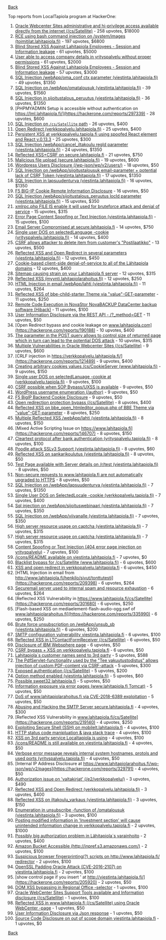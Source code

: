 [Back](../README.md)

Top reports from LocalTapiola program at HackerOne:

1. [Oracle Webcenter Sites administrative and hi-privilege access available directly from the internet (/cs/Satellite)](https://hackerone.com/reports/170532) - 258 upvotes, $18000
2. [RCE using bash command injection on /system/images (toimitilat.lahitapiola.fi)](https://hackerone.com/reports/303061) - 197 upvotes, $6800
3. [Blind Stored XSS Against Lahitapiola Employees - Session and Information leakage](https://hackerone.com/reports/135154) - 61 upvotes, $5000
4. [User able to access company details in yrityspalvelu without proper permissions](https://hackerone.com/reports/213418) - 61 upvotes, $2000
5. [Blind Stored XSS Against Lahitapiola Employees - Session and Information leakage](https://hackerone.com/reports/159498) - 57 upvotes, $3000
6. [SQL Injection /webApp/oma_conf ctx parameter (viestinta.lahitapiola.fi)](https://hackerone.com/reports/181803) - 49 upvotes, $1350
7. [SQL Injection on /webApp/omatalousuk (viestinta.lahitapiola.fi)](https://hackerone.com/reports/179751) - 39 upvotes, $1560
8. [SQL Injection in sijoitustalous_peruutus (viestinta.lahitapiola.fi)](https://hackerone.com/reports/190434) - 36 upvotes, $1350
9. [PHPMYADMIN Setup is accessible without authentication on https://lml.lahitapiola.fi/](https://hackerone.com/reports/297339) - 28 upvotes, $600
10. [SQL Injection on `/cs/Satellite` path](https://hackerone.com/reports/164739) - 26 upvotes, $400
11. [Open Redirect (verkkopalvelu.lahitapiola.fi)](https://hackerone.com/reports/179328) - 25 upvotes, $400
12. [Persistent XSS at verkkopalvelu.tapiola.fi using spoofed React element and React v.0.13.3](https://hackerone.com/reports/139004) - 25 upvotes, $300
13. [SQL Injection /webApp/cancel_iltakoulu regId parameter (viestinta.lahitapiola.fi)](https://hackerone.com/reports/200818) - 24 upvotes, $1350
14. [Reflected XSS+CSRF on secure.lahitapiola.fi](https://hackerone.com/reports/314518) - 21 upvotes, $750
15. [Malicious file upload (secure.lahitapiola.fi)](https://hackerone.com/reports/305237) - 19 upvotes, $600
16. [Wordpress Users Disclosure (/wp-json/wp/v2/users/)](https://hackerone.com/reports/356047) - 18 upvotes, $50
17. [SQL Injection on /webApp/sijoitustalousuk email-parameter + potential lack of CSRF Token (viestinta.lahitapiola.fi)](https://hackerone.com/reports/191601) - 17 upvotes, $1350
18. [SQL Injection in lapsuudenturva (viestinta.lahitapiola.fi)](https://hackerone.com/reports/191146) - 16 upvotes, $1350
19. [F5 BIG-IP Cookie Remote Information Disclosure](https://hackerone.com/reports/330716) - 16 upvotes, $50
20. [SQL Injection /webApp/sijoitustalous_peruutus locId parameter (viestinta.lahitapiola.fi)](https://hackerone.com/reports/181826) - 15 upvotes, $350
21. [xmlrpc.php FILE IS enable it will used for bruteforce attack and denial of service](https://hackerone.com/reports/325040) - 15 upvotes, $315
22. [Error Page Content Spoofing or Text Injection (viestinta.lahitapiola.fi)](https://hackerone.com/reports/181594) - 15 upvotes, $100
23. [Email Server Compromised at secure.lahitapiola.fi](https://hackerone.com/reports/177225) - 14 upvotes, $750
24. [Single user DOS on selectedLanguage -cookie (yrityspalvelu.lahitapiola.fi)](https://hackerone.com/reports/201723) - 14 upvotes, $400
25. [CSRF allows attacker to delete item from customer's "Postilaatikko"](https://hackerone.com/reports/123339) - 13 upvotes, $500
26. [Reflected XSS and Open Redirect in several parameters (viestinta.lahitapiola.fi)](https://hackerone.com/reports/191387) - 12 upvotes, $450
27. [Cookie-based client-side denial-of-service to all of the Lähitapiola domains](https://hackerone.com/reports/129001) - 12 upvotes, $400
28. [Sitemap causing strain on your Lahitapiola.fi server](https://hackerone.com/reports/318603) - 12 upvotes, $315
29. [Reflected XSS (myynti.lahitapiolarahoitus.fi)](https://hackerone.com/reports/324423) - 12 upvotes, $250
30. [HTML Injection in email /webApp/lahti (viestinta.lahitapiola.fi)](https://hackerone.com/reports/181810) - 11 upvotes, $264
31. [Reflected XSS of bbe-child-starter Theme via "value"-GET-parameter](https://hackerone.com/reports/335735) - 11 upvotes, $250
32. [Remote Code Execution in NovaStor NovaBACKUP DataCenter backup software (Hiback)](https://hackerone.com/reports/138824) - 11 upvotes, $100
33. [User Information Disclosure via the REST API - /?_method=GET](https://hackerone.com/reports/384782) - 11 upvotes, $50
34. [Open Redirect bypass and cookie leakage on www.lahitapiola.com](https://hackerone.com/reports/190188) - 10 upvotes, $400
35. [The parameter in the POST query allows to control size of returned page which in turn can lead to the potential DOS attack](https://hackerone.com/reports/300391) - 10 upvotes, $315
36. [Multiple Vulnerabilities in Oracle Webcenter Sites (/cs/Satellite)](https://hackerone.com/reports/199082) - 9 upvotes, $600
37. [CRLF injection in https://verkkopalvelu.lahitapiola.fi/](https://hackerone.com/reports/121489) - 9 upvotes, $400
38. [Creating arbitrary cookies values /cs/CookieServer (www.lahitapiola.fi)](https://hackerone.com/reports/192618) - 9 upvotes, $150
39. [Single user DOS on selectedLanuage -cookie at (verkkopalvelu.tapiola.fi)](https://hackerone.com/reports/212523) - 9 upvotes, $100
40. [CSRF possible when SOP Bypass/UXSS is available](https://hackerone.com/reports/207399) - 9 upvotes, $50
41. [WordPress username enumeration (/author)](https://hackerone.com/reports/335427) - 9 upvotes, $50
42. [F5 BigIP Backend Cookie Disclosure](https://hackerone.com/reports/384905) - 9 upvotes, $50
43. [Open redirection protection bypass (/cs/Satellite)](https://hackerone.com/reports/164895) - 8 upvotes, $400
44. [Reflected XSS on bbe_open_htmleditor_popup.php of BBE Theme via "value"-GET-parameter](https://hackerone.com/reports/324442) - 8 upvotes, $250
45. [Multiple Reflected XSS /webApp/lahti (viestinta.lahitapiola.fi)](https://hackerone.com/reports/181842) - 8 upvotes, $150
46. [Mixed Active Scripting Issue on https://www.lahitapiola.fi](https://hackerone.com/reports/146707) - 8 upvotes, $150
47. [Cleartext protocol after bank authentication (yrityspalvelu.tapiola.fi)](https://hackerone.com/reports/300104) - 8 upvotes, $100
48. [Poodle attack SSLv3 Support (viestinta.lahitapiola.fi)](https://hackerone.com/reports/181768) - 8 upvotes, $60
49. [Reflected XSS on sankarikoulutus (viestinta.lahitapiola.fi)](https://hackerone.com/reports/191095) - 8 upvotes, $50
50. [Test Page available with Server details on /r/test (viestinta.lahitapiola.fi)](https://hackerone.com/reports/201901) - 8 upvotes, $50
51. [Non-secure requests to www.lahitapiola.fi are not automatically upgraded to HTTPS](https://hackerone.com/reports/161485) - 8 upvotes, $50
52. [SQL Injection on /webApp/lapsuudenturva (viestinta.lahitapiola.fi)](https://hackerone.com/reports/200214) - 7 upvotes, $1350
53. [Single User DOS on SelectedLocale -cookie (verkkopalvelu.tapiola.fi)](https://hackerone.com/reports/212508) - 7 upvotes, $400
54. [Sql injection on /webApp/sijoituswebinaari (viestinta.lahitapiola.fi)](https://hackerone.com/reports/200212) - 7 upvotes, $350
55. [SQL Injection on /webApp/viivanalle (viestinta.lahitapiola.fi)](https://hackerone.com/reports/200210) - 7 upvotes, $350
56. [High server resource usage on captcha (viestinta.lahitapiola.fi)](https://hackerone.com/reports/204208) - 7 upvotes, $315
57. [High server resource usage on captcha (viestinta.lahitapiola.fi)](https://hackerone.com/reports/280748) - 7 upvotes, $315
58. [Content Spoofing or Text Injection (404 error page injection on yrityspalvelu)](https://hackerone.com/reports/134388) - 7 upvotes, $100
59. [/icons/README available on viestinta.lahitapiola.fi](https://hackerone.com/reports/188075) - 7 upvotes, $0
60. [Blacklist bypass for /cs/Satellite (www.lahitapiola.fi)](https://hackerone.com/reports/198718) - 6 upvotes, $600
61. [XSS and open redirect in verkkopalvelu.lahitapiola.fi](https://hackerone.com/reports/183796) - 6 upvotes, $450
62. [HTML Injection in email from http://www.lahitapiola.fi/henkilo/sivut/tonttutesti](https://hackerone.com/reports/209398) - 6 upvotes, $264
63. [Securemail server used to internal spam and resource exhaustion](https://hackerone.com/reports/311776) - 6 upvotes, $264
64. [Reflected XSS Vulnerability in https://www.lahitapiola.fi/cs/Satellite](https://hackerone.com/reports/301680) - 6 upvotes, $250
65. [Flash-based XSS on mediaelement-flash-audio-ogg.swf of www.lahitapiolarahoitus.fi](https://hackerone.com/reports/335990) - 6 upvotes, $250
66. [Brute force unsubscription on /webApp/unsub_sb (viestinta.lahitapiola.fi)](https://hackerone.com/reports/208237) - 6 upvotes, $200
67. [SMTP configuration vulnerability viestinta.lahitapiola.fi](https://hackerone.com/reports/183548) - 6 upvotes, $100
68. [Reflected XSS in LTContactFormReceiver (/cs/Satellite)](https://hackerone.com/reports/172595) - 6 upvotes, $50
69. [Disclosure of IBM Websphere page](https://hackerone.com/reports/184452) - 6 upvotes, $50
70. [CSRF bypass + XSS on verkkopalvelu.tapiola.fi](https://hackerone.com/reports/200683) - 6 upvotes, $50
71. [Lahitapiola´s customer names send to 3rd party](https://hackerone.com/reports/177523) - 5 upvotes, $588
72. [The PdfServlet-functionality used by the "Tee vakuutustodistus" allows injection of custom PDF-content via CSRF-attack](https://hackerone.com/reports/129002) - 5 upvotes, $300
73. [Exposed authentication (/cs/Satellite)](https://hackerone.com/reports/292463) - 5 upvotes, $200
74. [Option method enabled (viestinta.lahitapiola.fi)](https://hackerone.com/reports/182265) - 5 upvotes, $60
75. [Possible sweet32 lahitapiola.fi](https://hackerone.com/reports/232463) - 5 upvotes, $50
76. [Information exposure via error pages (www.lahitapiola.fi Tomcat)](https://hackerone.com/reports/304708) - 5 upvotes, $50
77. [DoS of www.lahitapiolarahoitus.fi via CVE-2018-6389 exploitation](https://hackerone.com/reports/335177) - 5 upvotes, $50
78. [Abusing and Hacking the SMTP Server secure.lahitapiola.fi](https://hackerone.com/reports/138315) - 4 upvotes, $300
79. [Reflected XSS Vulnerability in www.lahitapiola.fi/cs/Satellite](https://hackerone.com/reports/219140) - 4 upvotes, $250
80. [Exploiting Secure Shell (SSH) on mobilelt.lahitapiola.fi](https://hackerone.com/reports/139940) - 4 upvotes, $100
81. [HTTP status code manipluation & java stack trace](https://hackerone.com/reports/135192) - 4 upvotes, $100
82. [XSS on 3rd party service Localtapiola is using](https://hackerone.com/reports/210908) - 4 upvotes, $100
83. [/icons/README is still available on viestinta.lahitapiola.fi](https://hackerone.com/reports/208141) - 4 upvotes, $50
84. [Verbose error message reveals internal system hostnames, protols and used ports (yrityspalvelu.tapiola.fi)](https://hackerone.com/reports/294464) - 4 upvotes, $50
85. [Internal IP Address Disclosure at https://www.lahitapiolarahoitus.fi/wp-json/wp/v2/pages](https://hackerone.com/reports/329791) - 4 upvotes, $50
86. [Authorization issue on 'valtakirjat' (/e2/verkkopalvelu/)](https://hackerone.com/reports/307978) - 3 upvotes, $490
87. [Reflected XSS and Open Redirect (verkkopalvelu.lahitapiola.fi)](https://hackerone.com/reports/194207) - 3 upvotes, $400
88. [Reflected XSS on iltakoulu_varkaus (viestinta.lahitapiola.fi)](https://hackerone.com/reports/201137) - 3 upvotes, $150
89. [Enumeration in unsubscribe -function of /omatalousuk (viestinta.lahitapiola.fi)](https://hackerone.com/reports/201314) - 3 upvotes, $100
90. [Posting modified information in 'Investment section' will cause unintended information change in verkkopalvelu.tapiola.fi](https://hackerone.com/reports/126209) - 2 upvotes, $1000
91. [Possibly big authorization problem in Lähitapiola´s varainhoito](https://hackerone.com/reports/135252) - 2 upvotes, $400
92. [Amazon Bucket Accessible (http://inpref.s3.amazonaws.com/)](https://hackerone.com/reports/137487) - 2 upvotes, $100
93. [Suspicious browser fingerprinting(?) scripts on http://www.lahitapiola.fi/ redirector](https://hackerone.com/reports/179763) - 2 upvotes, $100
94. [OpenSSL Padding Oracle Attack (CVE-2016-2107) on viestinta.lahitapiola.fi](https://hackerone.com/reports/194761) - 2 upvotes, $100
95. [show control page if you insert ' at http://viestinta.lahitapiola.fi/](https://hackerone.com/reports/205920) - 2 upvotes, $50
96. [DOM XSS bypassing in Regional Office -selector](https://hackerone.com/reports/142609) - 1 upvotes, $100
97. [Oracle WebCenter Sites Support Tools available and Information disclosure (/cs/Satellite)](https://hackerone.com/reports/164581) - 1 upvotes, $100
98. [Reflected XSS in www.lahitapiola.fi (/cs/Satellite) using Oracle WebCenter -page](https://hackerone.com/reports/164578) - 1 upvotes, $50
99. [User Information Disclosure via Json response](https://hackerone.com/reports/335779) - 1 upvotes, $50
100. [Source Code Disclosure on out of scope domain viestinta.lahitapiola.fi](https://hackerone.com/reports/134406) - 1 upvotes, $0


[Back](../README.md)